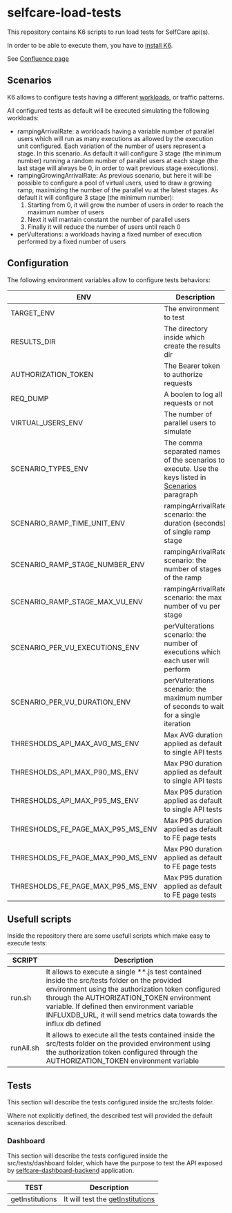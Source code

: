 # selfcare-load-tests

This repository contains K6 scripts to run load tests for SelfCare api(s).

In order to be able to execute them, you have to [install K6](https://k6.io/docs/get-started/installation/).

See [Confluence page](https://pagopa.atlassian.net/wiki/spaces/SCP/pages/665223302/Load+testing)

## Scenarios

K6 allows to configure tests having a different [workloads](https://k6.io/docs/using-k6/scenarios/), or traffic patterns.

All configured tests as default will be executed simulating the following workloads:

-   rampingArrivalRate: a workloads having a variable number of parallel users which will run as many executions as allowed by the execution unit configured. Each variation of the number of users represent a stage. In this scenario. As default it will configure 3 stage (the minimum number) running a random number of parallel users at each stage (the last stage will always be 0, in order to wait previous stage executions).
-   rampingGrowingArrivalRate: As previous scenario, but here it will be possible to configure a pool of virtual users, used to draw a growing ramp, maximizing the number of the parallel vu at the latest stages. As default it will configure 3 stage (the minimum number):
    1. Starting from 0, it will grow the number of users in order to reach the maximum number of users
    2. Next it will mantain constant the number of parallel users
    3. Finally it will reduce the number of users until reach 0
-   perVuIterations: a workloads having a fixed number of execution performed by a fixed number of users

## Configuration

The following environment variables allow to configure tests behaviors:

| ENV                               | Description                                                                                                     | Default |
| --------------------------------- | --------------------------------------------------------------------------------------------------------------- | ------- |
| TARGET_ENV                        | The environment to test                                                                                         |         |
| RESULTS_DIR                       | The directory inside which create the results dir                                                               | .       |
| AUTHORIZATION_TOKEN               | The Bearer token to authorize requests                                                                          |         |
| REQ_DUMP                          | A boolen to log all requests or not                                                                             | false   |
| VIRTUAL_USERS_ENV                 | The number of parallel users to simulate                                                                        | 3       |
| SCENARIO_TYPES_ENV                | The comma separated names of the scenarios to execute. Use the keys listed in [Scenarios](#scenarios) paragraph | ALL     |
| SCENARIO_RAMP_TIME_UNIT_ENV       | rampingArrivalRate scenario: the duration (seconds) of single ramp stage                                        | 1       |
| SCENARIO_RAMP_STAGE_NUMBER_ENV    | rampingArrivalRate scenario: the number of stages of the ramp                                                   | 3       |
| SCENARIO_RAMP_STAGE_MAX_VU_ENV    | rampingArrivalRate scenario: the max number of vu per stage                                                     | vu / 2  |
| SCENARIO_PER_VU_EXECUTIONS_ENV    | perVuIterations scenario: the number of executions which each user will perform                                 | 1       |
| SCENARIO_PER_VU_DURATION_ENV      | perVuIterations scenario: the maximum number of seconds to wait for a single iteration                          | 10      |
| THRESHOLDS_API_MAX_AVG_MS_ENV     | Max AVG duration applied as default to single API tests                                                         | 500     |
| THRESHOLDS_API_MAX_P90_MS_ENV     | Max P90 duration applied as default to single API tests                                                         | 800     |
| THRESHOLDS_API_MAX_P95_MS_ENV     | Max P95 duration applied as default to single API tests                                                         | 1000    |
| THRESHOLDS_FE_PAGE_MAX_P95_MS_ENV | Max P95 duration applied as default to FE page tests                                                            | 1000    |
| THRESHOLDS_FE_PAGE_MAX_P90_MS_ENV | Max P90 duration applied as default to FE page tests                                                            | 2500    |
| THRESHOLDS_FE_PAGE_MAX_P95_MS_ENV | Max P95 duration applied as default to FE page tests                                                            | 3000    |

## Usefull scripts

Inside the repository there are some usefull scripts which make easy to execute tests:

| SCRIPT    | Description                                                                                                                                                                                                                                                                                                            |
| --------- | ---------------------------------------------------------------------------------------------------------------------------------------------------------------------------------------------------------------------------------------------------------------------------------------------------------------------- |
| run.sh    | It allows to execute a single \*\*.js test contained inside the src/tests folder on the provided environment using the authorization token configured through the AUTHORIZATION_TOKEN environment variable. If defined then environment variable INFLUXDB_URL, it will send metrics data towards the influx db defined |
| runAll.sh | It allows to execute all the tests contained inside the src/tests folder on the provided environment using the authorization token configured through the AUTHORIZATION_TOKEN environment variable                                                                                                                     |

## Tests

This section will describe the tests configured inside the src/tests folder.

Where not explicitly defined, the described test will provided the default scenarios described.

### Dashboard

This section will describe the tests configured inside the src/tests/dashboard folder, which have the purpose to test the API exposed by [selfcare-dashboard-backend](selfcare-dashboard-backend) application.

| TEST            | Description                                                                                                                                         |
| --------------- | --------------------------------------------------------------------------------------------------------------------------------------------------- |
| getInstitutions | It will test the [getInstitutions](https://github.com/pagopa/selfcare-dashboard-backend/blob/main/app/src/main/resources/swagger/api-docs.json#L50) |
